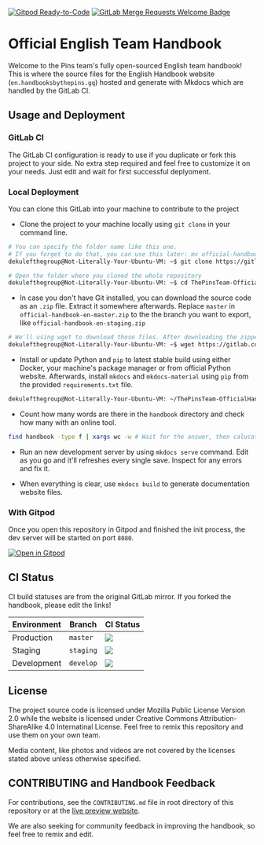 [![Gitpod Ready-to-Code](https://img.shields.io/badge/Gitpod-Ready--to--Code-blue?logo=gitpod)](https://gitpod.io/#https://gitlab.com/MadeByThePinsTeam-DevLabs/official-handbook) [![GitLab Merge Requests Welcome Badge](https://img.shields.io/badge/PRs-welcome!-brightgreen?logo=gitlab)](https://en.handbooksbythepins.gq/about/CONTRIBUTING)

# Official English Team Handbook
Welcome to the Pins team's fully open-sourced English team handbook! This is where the source files for the English Handbook website (`en.handbooksbythepins.gq`) hosted and generate with Mkdocs which are handled by the GitLab CI.

## Usage and Deployment

### GitLab CI
The GitLab CI configuration is ready to use if you duplicate or fork this project to your side. No extra step required and feel free to customize it on your needs. Just edit and wait for first successful deplyoment.

### Local Deployment
You can clone this GitLab into your machine to contribute to the project

* Clone the project to your machine locally using `git clone` in your command line.

```bash
# You can specify the folder name like this one.
# If you forget to do that, you can use this later: mv official-handbook-en ThePinsTeam-OfficialHandbook-en
dekulefthegroup@Not-Literally-Your-Ubuntu-VM: ~$ git clone https://gitlab.com/MadeByThePinsTeam-DevLabs/official-handbook-en.git ThePinsTeam-OfficialHandbook-en

# Open the folder where you cloned the whole repository
dekulefthegroup@Not-Literally-Your-Ubuntu-VM: ~$ cd ThePinsTeam-OfficialHandbook-en
```

* In case you don't have Git installed, you can download the source code as an `.zip` file. Extract it somewhere afterwards. Replace `master` in `official-handbook-en-master.zip` to the the branch you want to export, like `official-handbook-en-staging.zip`

```bash
# We'll using wget to download those files. After downloading the zipped files, we'll unzip it.
dekulefthegroup@Not-Literally-Your-Ubuntu-VM: ~$ wget https://gitlab.com/MadeByThePinsTeam-DevLabs/official-handbook/-/archive/staging/official-handbook-staging.zip | unzip -l "official-handbook-staging.zip"
```

* Install or update Python and `pip` to latest stable build using either Docker, your machine's package manager or from official Python website. Afterwards, install `mkdocs` and `mkdocs-material` using `pip` from the provided `requirements.txt` file.

```bash
dekulefthegroup@Not-Literally-Your-Ubuntu-VM: ~/ThePinsTeam-OfficialHandbook-en $ pip install -r requirements.txt
```

* Count how many words are there in the `handbook` directory and check how many with an online tool.

```bash
find handbook -type f | xargs wc -w # Wait for the answer, then calucate!
```

* Run an new development server by using `mkdocs serve` command. Edit as you go and it'll refreshes every single save. Inspect for any errors and fix it.

* When everything is clear, use `mkdocs build` to generate documentation website files.

### With Gitpod
Once you open this repository in Gitpod and finished the init process, the dev server will be started on port `8080`.

[![Open in Gitpod](https://www.gitpod.io/button/open-in-gitpod.svg)](https://gitpod.io/#https://gitlab.com/MadeByThePinsTeam-DevLabs/handbook)

## CI Status
CI build statuses are from the original GitLab mirror. If you forked the handbook, please edit the links!

| Environment | Branch | CI Status |
| ----------- | ------ | --------- |
| Production | `master` | [![](https://img.shields.io/gitlab/pipeline/MadeByThePinsTeam-DevLabs/official-handbook?style=flat-square&logo=gitlab)]() |
| Staging | `staging` | [![](https://img.shields.io/gitlab/pipeline/MadeByThePinsTeam-DevLabs/official-handbook/staging?style=flat-square&logo=gitlab)]() |
| Development | `develop` | [![](https://img.shields.io/gitlab/pipeline/MadeByThePinsTeam-DevLabs/official-handbook/develop?style=flat-square&logo=gitlab)]() |

## License
The project source code is licensed under Mozilla Public License Version 2.0 while the website is licensed under Creative Commons Attribution-ShareAlike 4.0 Internatinal License. Feel free to remix this repository and use them on your own team.

Media content, like photos and videos are not covered by the licenses stated above unless otherwise specified.

## CONTRIBUTING and Handbook Feedback
For contributions, see the `CONTRIBUTING.md` file in root directory of this repository or at the [live preview website].

We are also seeking for community feedback in improving the handbook, so feel free to remix and edit.

[live preview website]: https://en.handbooksbythepins.gq/about/CONTRIBUTING
